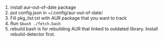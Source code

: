 1. install aur-out-of-date package
2. put config.json in ~/.config/aur-out-of-date/
3. Fill pkg_list.txt with AUR package that you want to track
4. Run `$bash ./fetch.bash`
5. rebuild.bash is for rebuilding AUR that linked to outdated library. Install rebuild-detector first.
